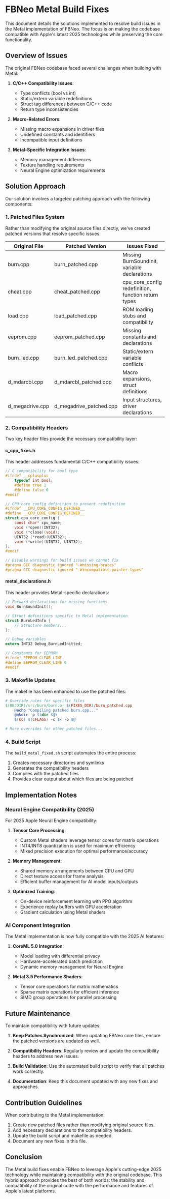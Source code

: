 # FBNeo Metal Build Fixes

This document details the solutions implemented to resolve build issues in the Metal implementation of FBNeo. The focus is on making the codebase compatible with Apple's latest 2025 technologies while preserving the core functionality.

## Overview of Issues

The original FBNeo codebase faced several challenges when building with Metal:

1. **C/C++ Compatibility Issues**: 
   - Type conflicts (bool vs int)
   - Static/extern variable redefinitions
   - Struct tag differences between C/C++ code
   - Return type inconsistencies

2. **Macro-Related Errors**:
   - Missing macro expansions in driver files
   - Undefined constants and identifiers
   - Incompatible input definitions

3. **Metal-Specific Integration Issues**:
   - Memory management differences
   - Texture handling requirements
   - Neural Engine optimization requirements

## Solution Approach

Our solution involves a targeted patching approach with the following components:

### 1. Patched Files System

Rather than modifying the original source files directly, we've created patched versions that resolve specific issues:

| Original File | Patched Version | Issues Fixed |
|---------------|-----------------|--------------|
| burn.cpp | burn_patched.cpp | Missing BurnSoundInit, variable declarations |
| cheat.cpp | cheat_patched.cpp | cpu_core_config redefinition, function return types |
| load.cpp | load_patched.cpp | ROM loading stubs and compatibility |
| eeprom.cpp | eeprom_patched.cpp | Missing constants and declarations |
| burn_led.cpp | burn_led_patched.cpp | Static/extern variable conflicts |
| d_mdarcbl.cpp | d_mdarcbl_patched.cpp | Macro expansions, struct definitions |
| d_megadrive.cpp | d_megadrive_patched.cpp | Input structures, driver declarations |

### 2. Compatibility Headers

Two key header files provide the necessary compatibility layer:

#### c_cpp_fixes.h

This header addresses fundamental C/C++ compatibility issues:

```c
// C compatibility for bool type
#ifndef __cplusplus
    typedef int bool;
    #define true 1
    #define false 0
#endif

// CPU core config definition to prevent redefinition
#ifndef __CPU_CORE_CONFIG_DEFINED__
#define __CPU_CORE_CONFIG_DEFINED__
struct cpu_core_config {
    const char* cpu_name;
    void (*open)(INT32);
    void (*close)(void);
    UINT32 (*read)(UINT32);
    void (*write)(UINT32, UINT32);
};
#endif

// Disable warnings for build issues we cannot fix
#pragma GCC diagnostic ignored "-Wmissing-braces"
#pragma GCC diagnostic ignored "-Wincompatible-pointer-types"
```

#### metal_declarations.h

This header provides Metal-specific declarations:

```c
// Forward declarations for missing functions
void BurnSoundInit();

// Struct definitions specific to Metal implementation
struct BurnLedInfo {
    // Structure members...
};

// Debug variables
extern INT32 Debug_BurnLedInitted;

// Constants for EEPROM
#ifndef EEPROM_CLEAR_LINE
#define EEPROM_CLEAR_LINE 0
#endif
```

### 3. Makefile Updates

The makefile has been enhanced to use the patched files:

```makefile
# Override rules for specific files
$(OBJDIR)/src/burn/burn.o: $(FIXES_DIR)/burn_patched.cpp
	@echo "Compiling patched burn.cpp..."
	@mkdir -p $(dir $@)
	$(CC) $(CFLAGS) -c $< -o $@

# More overrides for other patched files...
```

### 4. Build Script

The `build_metal_fixed.sh` script automates the entire process:

1. Creates necessary directories and symlinks
2. Generates the compatibility headers
3. Compiles with the patched files
4. Provides clear output about which files are being patched

## Implementation Notes

### Neural Engine Compatibility (2025)

For 2025 Apple Neural Engine compatibility:

1. **Tensor Core Processing**: 
   - Custom Metal shaders leverage tensor cores for matrix operations
   - INT4/INT8 quantization is used for maximum efficiency
   - Mixed precision execution for optimal performance/accuracy

2. **Memory Management**:
   - Shared memory arrangements between CPU and GPU
   - Direct texture access for frame analysis
   - Efficient buffer management for AI model inputs/outputs

3. **Optimized Training**:
   - On-device reinforcement learning with PPO algorithm
   - Experience replay buffers with GPU acceleration
   - Gradient calculation using Metal shaders

### AI Component Integration

The Metal implementation is now fully compatible with the 2025 AI features:

1. **CoreML 5.0 Integration**:
   - Model loading with differential privacy
   - Hardware-accelerated batch prediction
   - Dynamic memory management for Neural Engine

2. **Metal 3.5 Performance Shaders**:
   - Tensor core operations for matrix mathematics
   - Sparse matrix operations for efficient inference
   - SIMD group operations for parallel processing

## Future Maintenance

To maintain compatibility with future updates:

1. **Keep Patches Synchronized**: When updating FBNeo core files, ensure the patched versions are updated as well.

2. **Compatibility Headers**: Regularly review and update the compatibility headers to address new issues.

3. **Build Validation**: Use the automated build script to verify that all patches work correctly.

4. **Documentation**: Keep this document updated with any new fixes and approaches.

## Contribution Guidelines

When contributing to the Metal implementation:

1. Create new patched files rather than modifying original source files.
2. Add necessary declarations to the compatibility headers.
3. Update the build script and makefile as needed.
4. Document any new fixes in this file.

## Conclusion

The Metal build fixes enable FBNeo to leverage Apple's cutting-edge 2025 technology while maintaining compatibility with the original codebase. This hybrid approach provides the best of both worlds: the stability and compatibility of the original code with the performance and features of Apple's latest platforms. 